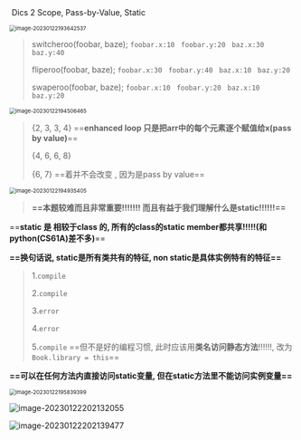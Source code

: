 ​														

​														Dics 2 Scope, Pass-by-Value, Static

<img src="C:\Users\weiziheng\AppData\Roaming\Typora\typora-user-images\image-20230122193642537.png" alt="image-20230122193642537" style="zoom: 67%;" />

> switcheroo(foobar, baze);		`foobar.x:10 ` `foobar.y:20 ` `baz.x:30 ` `baz.y:40 ` 
>
> fliperoo(foobar, baze); 			 `foobar.x:30 ` `foobar.y:40 ` `baz.x:10 ` `baz.y:20 `
>
> swaperoo(foobar, baze);          `foobar.x:10 ` `foobar.y:20 ` `baz.x:10 ` `baz.y:20 `

<img src="C:\Users\weiziheng\AppData\Roaming\Typora\typora-user-images\image-20230122194506465.png" alt="image-20230122194506465" style="zoom: 67%;" />

> {2, 3, 3, 4}   ==**enhanced loop 只是把arr中的每个元素逐个赋值给x(pass by value)**==
>
> {4, 6, 6, 8}
>
> {6, 7} ==着并不会改变 , 因为是pass by value==

<img src="C:\Users\weiziheng\AppData\Roaming\Typora\typora-user-images\image-20230122194935405.png" alt="image-20230122194935405" style="zoom:67%;" />

> **==本题较难而且非常重要!!!!!!!	而且有益于我们理解什么是static!!!!!!==**

==**static 是 相较于class 的, 所有的class的static member都共享!!!!!(和python(CS61A)差不多)**==

**==换句话说, static是所有类共有的特征, non static是具体实例特有的特征==**

> 1.`compile`
>
> 2.`compile`
>
> 3.`error`
>
> 4.`error`
>
> 5.`compile` ==但不是好的编程习惯, 此时应该用**类名访问静态方法**!!!!!!, 改为`Book.library = this`==

**==可以在任何方法内直接访问static变量, 但在static方法里不能访问实例变量==**

<img src="C:\Users\weiziheng\AppData\Roaming\Typora\typora-user-images\image-20230122195839399.png" alt="image-20230122195839399" style="zoom: 67%;" />

![image-20230122202132055](C:\Users\weiziheng\AppData\Roaming\Typora\typora-user-images\image-20230122202132055.png)

![image-20230122202139477](C:\Users\weiziheng\AppData\Roaming\Typora\typora-user-images\image-20230122202139477.png)